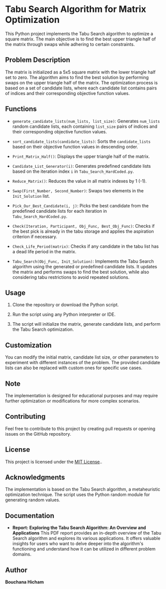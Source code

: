 # Tabu Search Algorithm for Matrix Optimization

This Python project implements the Tabu Search algorithm to optimize a square matrix. The main objective is to find the best upper triangle half of the matrix through swaps while adhering to certain constraints.

## Problem Description

The matrix is initialized as a 5x5 square matrix with the lower triangle half set to zero. The algorithm aims to find the best solution by performing swaps on the upper triangle half of the matrix. The optimization process is based on a set of candidate lists, where each candidate list contains pairs of indices and their corresponding objective function values.

## Functions

- `generate_candidate_lists(num_lists, list_size)`: Generates `num_lists` random candidate lists, each containing `list_size` pairs of indices and their corresponding objective function values.

- `sort_candidate_lists(candidate_lists)`: Sorts the `candidate_lists` based on their objective function values in descending order.

- `Print_Matrix_Half()`: Displays the upper triangle half of the matrix.

- `Candidate_List_Generator(i)`: Generates predefined candidate lists based on the iteration index `i` in `Tabu_Search_HardCoded.py`.

- `Reduce_Matrix()`: Reduces the value in all matrix indexes by 1 (-1).

- `Swap(First_Number, Second_Number)`: Swaps two elements in the `Init_Solution` list.

- `Pick_Our_Best_Candidate(i, j)`: Picks the best candidate from the predefined candidate lists for each iteration in `Tabu_Search_HardCoded.py`.

- `Check(Iteration, Participant, Obj_Func, Best_Obj_Func)`: Checks if the best pick is already in the tabu storage and applies the aspiration criterion if necessary.

- `Check_Life_Period(matrix)`: Checks if any candidate in the tabu list has a dead life period in the matrix.

- `Tabu_Search(Obj_Func, Init_Solution)`: Implements the Tabu Search algorithm using the generated or predefined candidate lists. It updates the matrix and performs swaps to find the best solution, while also considering tabu restrictions to avoid repeated solutions.

## Usage

1. Clone the repository or download the Python script.

2. Run the script using any Python interpreter or IDE.

3. The script will initialize the matrix, generate candidate lists, and perform the Tabu Search optimization.

## Customization

You can modify the initial matrix, candidate list size, or other parameters to experiment with different instances of the problem. The provided candidate lists can also be replaced with custom ones for specific use cases.

## Note

The implementation is designed for educational purposes and may require further optimization or modifications for more complex scenarios.

## Contributing

Feel free to contribute to this project by creating pull requests or opening issues on the GitHub repository.

## License

This project is licensed under the [MIT License](LICENSE)..

## Acknowledgments

The implementation is based on the Tabu Search algorithm, a metaheuristic optimization technique.
The script uses the Python random module for generating random values.

## Documentation

- **Report: Exploring the Tabu Search Algorithm: An Overview and Applications**
  This PDF report provides an in-depth overview of the Tabu Search algorithm and explores its various applications. It offers valuable insights for users who want to delve deeper into the algorithm's functioning and understand how it can be utilized in different problem domains.

## Author

**Bouchana Hicham**
